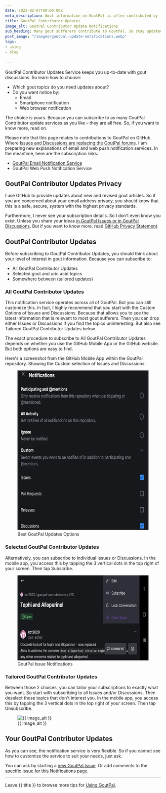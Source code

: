 ```yaml
---
date: 2022-02-07T00:00:00Z
meta_description: Gout information on GoutPal is often contributed by fellow sufferers Stay up-to-date with their thoughts with the free Contributor Updates Service.
title: GoutPal Contributor Updates
image_alt: GoutPal Contributor Update Notifications
sub_heading: Many gout sufferers contribute to GoutPal. So stay updated with Contributor Updates.
post_image: "/images/goutpal-update-notifications.webp"
tags:
- using
- blog

---
```


GoutPal Contributor Updates Service keeps you up-to-date with gout discussions. So learn how to choose:
- Which gout topics do you need updates about?
- Do you want notice by:
  - Email
  - Smartphone notification
  - Web browser notification

The choice is yours. Because you can subscribe to as many GoutPal Contributor update services as you like – they are all free. So, if you want to know more, read on.

Please note that this page relates to contributions to GoutPal on GitHub. Where <a href="/blog/gout-discussion-forums/">Issues and Discussions are replacing the GoutPal forums</a>. I am preparing new explanations of email and web push notification services. In the meantime, here are the subscription links:

 - <a href="https://feeds.feedburner.com/GoutPal">GoutPal Email Notification Service</a>
 - <div class='onesignal-customlink-container'>GoutPal Web Push Notification Service</div>
 
<h2 id="privacy">GoutPal Contributor Updates Privacy</h2>

I use GitHub to provide updates about new and revised gout articles. So if you are concerned about your email address privacy, you should know that this is a safe, secure, system with the highest privacy standards. 

Furthermore, I never see your subscription details. So I don't even know you exist. Unless you share your ideas <a href="/blog/gout-discussion-forums/">in GoutPal Issues or in GoutPal Discussions</a>. But if you want to know more, read <a href="https://docs.github.com/en/github/site-policy/github-privacy-statement">GitHub Privacy Statement</a>.

<h2 id="detail">GoutPal Contributor Updates</h2>

Before subscribing to GoutPal Contributor Updates, you should think about your level of interest in gout information. Because you can subscribe to:

- All GoutPal Contributor Updates
- Selected gout and uric acid topics
- Somewhere between (tailored updates)

<h3 id="all">All GoutPal Contributor Updates</h3>

This notification service operates across all of GoutPal. But you can still customize this. In fact, I highly recommend that you start with the Custom Options of Issues and Discussions. Because that allows you to see the latest information that is relevant to most gout sufferers. Then you can drop either Issues or Discussions if you find the topics uninteresting. But also see Tailored GoutPal Contributor Updates below.

The exact procedure to subscribe to All GoutPal Contributor Updates depends on whether you use the GitHub Mobile App or the GitHub website. But both options are easy to find.

Here's a screenshot from the GitHub Mobile App within the GoutPal repository. Showing the Custom selection of Issues and Discussions:

<figure id="options" class="inner">
<img src="/images/github-notification-options.webp" alt="Best GoutPal Updates Options"  width="610" height="518">
  <figcaption>Best GoutPal Updates Options</figcaption>
</figure>

<h3 id="select">Selected GoutPal Contributor Updates</h3>

Alternatively, you can subscribe to individual Issues or Discussions. In the mobile app, you access this by tapping the 3 vertical dots in the top right of your screen. Then tap Subscribe.

<figure id="issue" class="inner">
<img src="/images/github-issue-notification.webp" alt="GoutPal Issue Notifications"  width="610" height="275">
  <figcaption>GoutPal Issue Notifications</figcaption>
</figure>

<h3 id="custom">Tailored GoutPal Contributor Updates</h3>

Between those 2 choices, you can tailor your subscriptions to exactly what you want. So start with subscribing to all Issues and/or Discussions. Then deselect those topics that don't interest you. In the mobile app, you access this by tapping the 3 vertical dots in the top right of your screen. Then tap Unsubscribe.

<figure id="image" class="inner">
<img src="{{ post_image }}" alt="{{ image_alt }}"  width="610" height="377">
  <figcaption>{{ image_alt }}</figcaption>
</figure>

<h2 id="next">Your GoutPal Contributor Updates</h2>
As you can see, the notification service is very flexible. So if you cannot see how to customize the service to suit your needs, just ask.

You can ask by starting a <a href="{{ site.social_links.github }}issues/new/choose">new GoutPal Issue</a>. Or add comments to the <a href="{{ site.social_links.github }}issues/36">specific Issue for this Notifications page</a>.

***

Leave {{ title }} to browse more tips for <a href="/categories/using/">Using GoutPal</a>.
